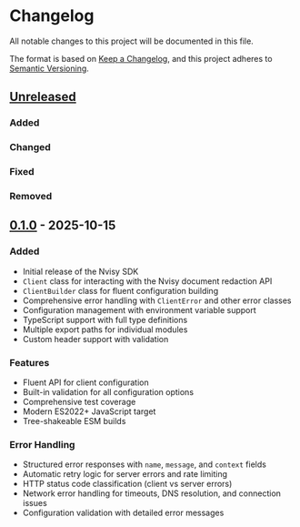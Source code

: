 # Changelog

All notable changes to this project will be documented in this file.

The format is based on [Keep a Changelog](https://keepachangelog.com/en/1.0.0/),
and this project adheres to
[Semantic Versioning](https://semver.org/spec/v2.0.0.html).

## [Unreleased]

### Added

### Changed

### Fixed

### Removed

## [0.1.0] - 2025-10-15

### Added

- Initial release of the Nvisy SDK
- `Client` class for interacting with the Nvisy document redaction API
- `ClientBuilder` class for fluent configuration building
- Comprehensive error handling with `ClientError` and other error classes
- Configuration management with environment variable support
- TypeScript support with full type definitions
- Multiple export paths for individual modules
- Custom header support with validation

### Features

- Fluent API for client configuration
- Built-in validation for all configuration options
- Comprehensive test coverage
- Modern ES2022+ JavaScript target
- Tree-shakeable ESM builds

### Error Handling

- Structured error responses with `name`, `message`, and `context` fields
- Automatic retry logic for server errors and rate limiting
- HTTP status code classification (client vs server errors)
- Network error handling for timeouts, DNS resolution, and connection issues
- Configuration validation with detailed error messages

[Unreleased]: https://github.com/nvisycom/sdk/compare/v0.1.0...HEAD
[0.1.0]: https://github.com/nvisycom/sdk/releases/tag/v0.1.0
